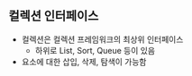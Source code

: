## 컬렉션 인터페이스
- 컬렉션은 컬렉션 프레임워크의 최상위 인터페이스
    - 하위로 List, Sort, Queue 등이 있음
- 요소에 대한 삽입, 삭제, 탐색이 가능함
